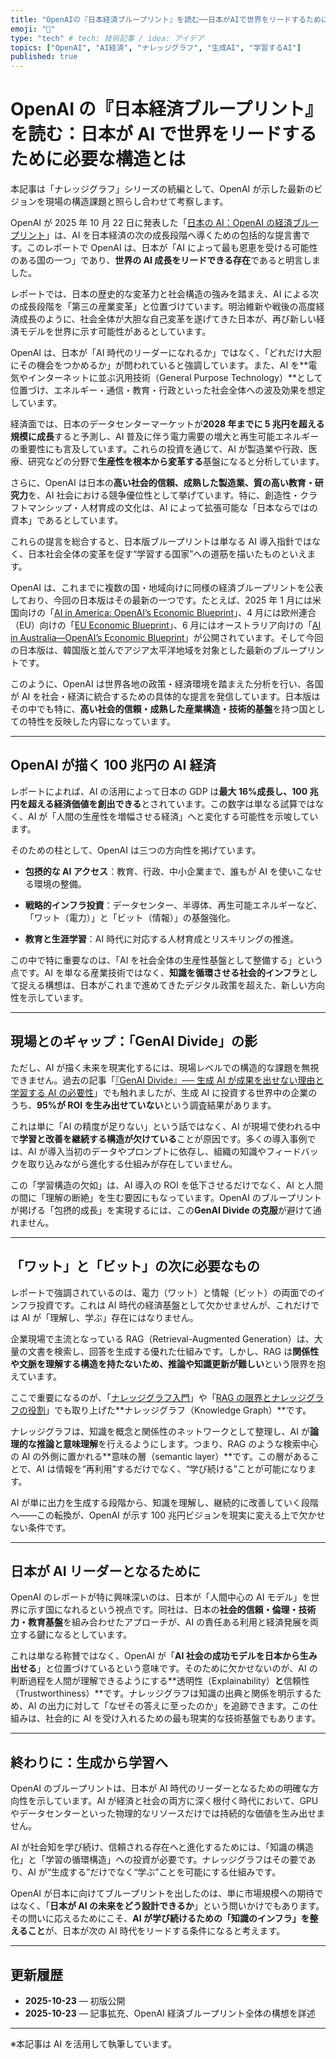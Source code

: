 ```yaml
---
title: "OpenAIの『日本経済ブループリント』を読む──日本がAIで世界をリードするために必要な構造とは"
emoji: "🧭"
type: "tech" # tech: 技術記事 / idea: アイデア
topics: ["OpenAI", "AI経済", "ナレッジグラフ", "生成AI", "学習するAI"]
published: true
---
```


# OpenAI の『日本経済ブループリント』を読む：日本が AI で世界をリードするために必要な構造とは

本記事は「ナレッジグラフ」シリーズの続編として、OpenAI が示した最新のビジョンを現場の構造課題と照らし合わせて考察します。

OpenAI が 2025 年 10 月 22 日に発表した「[日本の AI：OpenAI の経済ブループリント](https://openai.com/ja-JP/index/japan-economic-blueprint/)」は、AI を日本経済の次の成長段階へ導くための包括的な提言書です。このレポートで OpenAI は、日本が「AI によって最も恩恵を受ける可能性のある国の一つ」であり、**世界の AI 成長をリードできる存在**であると明言しました。

レポートでは、日本の歴史的な変革力と社会構造の強みを踏まえ、AI による次の成長段階を「第三の産業変革」と位置づけています。明治維新や戦後の高度経済成長のように、社会全体が大胆な自己変革を遂げてきた日本が、再び新しい経済モデルを世界に示す可能性があるとしています。

OpenAI は、日本が「AI 時代のリーダーになれるか」ではなく、「どれだけ大胆にその機会をつかめるか」が問われていると強調しています。また、AI を**電気やインターネットに並ぶ汎用技術（General Purpose Technology）**として位置づけ、エネルギー・通信・教育・行政といった社会全体への波及効果を想定しています。

経済面では、日本のデータセンターマーケットが**2028 年までに 5 兆円を超える規模に成長**すると予測し、AI 普及に伴う電力需要の増大と再生可能エネルギーの重要性にも言及しています。これらの投資を通じて、AI が製造業や行政、医療、研究などの分野で**生産性を根本から変革する**基盤になると分析しています。

さらに、OpenAI は日本の**高い社会的信頼、成熟した製造業、質の高い教育・研究力**を、AI 社会における競争優位性として挙げています。特に、創造性・クラフトマンシップ・人材育成の文化は、AI によって拡張可能な「日本ならではの資本」であるとしています。

これらの提言を総合すると、日本版ブループリントは単なる AI 導入指針ではなく、日本社会全体の変革を促す“学習する国家”への道筋を描いたものといえます。

OpenAI は、これまでに複数の国・地域向けに同様の経済ブループリントを公表しており、今回の日本版はその最新の一つです。たとえば、2025 年 1 月には米国向けの「[AI in America: OpenAI’s Economic Blueprint](https://cdn.openai.com/global-affairs/ai-in-america-oai-economic-blueprint-20250113.pdf)」、4 月には欧州連合（EU）向けの「[EU Economic Blueprint](https://www.actuia.com/en/news/eu-economic-blueprint-openais-recommendations-for-enabling-the-eu-to-harness-the-potential-of-ai/)」、6 月にはオーストラリア向けの「[AI in Australia—OpenAI’s Economic Blueprint](https://openai.com/global-affairs/openais-australia-economic-blueprint/)」が公開されています。そして今回の日本版は、韓国版と並んでアジア太平洋地域を対象とした最新のブループリントです。

このように、OpenAI は世界各地の政策・経済環境を踏まえた分析を行い、各国が AI を社会・経済に統合するための具体的な提言を発信しています。日本版はその中でも特に、**高い社会的信頼・成熟した産業構造・技術的基盤**を持つ国としての特性を反映した内容になっています。

---

## OpenAI が描く 100 兆円の AI 経済

レポートによれば、AI の活用によって日本の GDP は**最大 16%成長し、100 兆円を超える経済価値を創出できる**とされています。この数字は単なる試算ではなく、AI が「人間の生産性を増幅させる経済」へと変化する可能性を示唆しています。

そのための柱として、OpenAI は三つの方向性を掲げています。

- **包摂的な AI アクセス**：教育、行政、中小企業まで、誰もが AI を使いこなせる環境の整備。

- **戦略的インフラ投資**：データセンター、半導体、再生可能エネルギーなど、「ワット（電力）」と「ビット（情報）」の基盤強化。

- **教育と生涯学習**：AI 時代に対応する人材育成とリスキリングの推進。

この中で特に重要なのは、「AI を社会全体の生産性基盤として整備する」という点です。AI を単なる産業技術ではなく、**知識を循環させる社会的インフラ**として捉える構想は、日本がこれまで進めてきたデジタル政策を超えた、新しい方向性を示しています。

---

## 現場とのギャップ：「GenAI Divide」の影

ただし、AI が描く未来を現実化するには、現場レベルでの構造的な課題を無視できません。過去の記事「[『GenAI Divide』── 生成 AI が成果を出せない理由と学習する AI の必要性](https://zenn.dev/knowledge_graph/articles/genai-divide-knowledge-graph)」でも触れましたが、生成 AI に投資する世界中の企業のうち、**95%が ROI を生み出せていない**という調査結果があります。

これは単に「AI の精度が足りない」という話ではなく、AI が現場で使われる中で**学習と改善を継続する構造が欠けている**ことが原因です。多くの導入事例では、AI が導入当初のデータやプロンプトに依存し、組織の知識やフィードバックを取り込みながら進化する仕組みが存在していません。

この「学習構造の欠如」は、AI 導入の ROI を低下させるだけでなく、AI と人間の間に「理解の断絶」を生む要因にもなっています。OpenAI のブループリントが掲げる「包摂的成長」を実現するには、この**GenAI Divide の克服**が避けて通れません。

---

## 「ワット」と「ビット」の次に必要なもの

レポートで強調されているのは、電力（ワット）と情報（ビット）の両面でのインフラ投資です。これは AI 時代の経済基盤として欠かせませんが、これだけでは AI が「理解し、学ぶ」存在にはなりません。

企業現場で主流となっている RAG（Retrieval-Augmented Generation）は、大量の文書を検索し、回答を生成する優れた仕組みです。しかし、RAG は**関係性や文脈を理解する構造を持たないため、推論や知識更新が難しい**という限界を抱えています。

ここで重要になるのが、「[ナレッジグラフ入門](https://zenn.dev/knowledge_graph/articles/knowledge-graph-intro)」や「[RAG の限界とナレッジグラフの役割](https://zenn.dev/knowledge_graph/articles/rag-knowledge-graph)」でも取り上げた**ナレッジグラフ（Knowledge Graph）**です。

ナレッジグラフは、知識を概念と関係性のネットワークとして整理し、AI が**論理的な推論と意味理解**を行えるようにします。つまり、RAG のような検索中心の AI の外側に置かれる**意味の層（semantic layer）**です。この層があることで、AI は情報を“再利用”するだけでなく、“学び続ける”ことが可能になります。

AI が単に出力を生成する段階から、知識を理解し、継続的に改善していく段階へ――この転換が、OpenAI が示す 100 兆円ビジョンを現実に変える上で欠かせない条件です。

---

## 日本が AI リーダーとなるために

OpenAI のレポートが特に興味深いのは、日本が「人間中心の AI モデル」を世界に示す国になれるという視点です。同社は、日本の**社会的信頼・倫理・技術力・教育基盤**を組み合わせたアプローチが、AI の責任ある利用と経済発展を両立する鍵になるとしています。

これは単なる称賛ではなく、OpenAI が「**AI 社会の成功モデルを日本から生み出せる**」と位置づけているという意味です。そのために欠かせないのが、AI の判断過程を人間が理解できるようにする**透明性（Explainability）**と**信頼性（Trustworthiness）**です。ナレッジグラフは知識の出典と関係を明示するため、AI の出力に対して「なぜその答えに至ったのか」を追跡できます。この仕組みは、社会的に AI を受け入れるための最も現実的な技術基盤でもあります。

---

## 終わりに：生成から学習へ

OpenAI のブループリントは、日本が AI 時代のリーダーとなるための明確な方向性を示しています。AI が経済と社会の両方に深く根付く時代において、GPU やデータセンターといった物理的なリソースだけでは持続的な価値を生み出せません。

AI が社会知を学び続け、信頼される存在へと進化するためには、「知識の構造化」と「学習の循環構造」への投資が必要です。ナレッジグラフはその要であり、AI が“生成する”だけでなく“学ぶ”ことを可能にする仕組みです。

OpenAI が日本に向けてブループリントを出したのは、単に市場規模への期待ではなく、「**日本が AI の未来をどう設計できるか**」という問いかけでもあります。その問いに応えるためにこそ、**AI が学び続けるための「知識のインフラ」を整えること**が、日本が次の AI 時代をリードする条件になると考えます。

---

## 更新履歴

- **2025-10-23** — 初版公開
- **2025-10-23** — 記事拡充、OpenAI 経済ブループリント全体の構想を詳述

---

※本記事は AI を活用して執筆しています。
